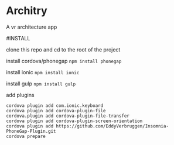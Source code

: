 # Architry
A vr architecture app

#INSTALL

clone this repo and cd to the root of the project

install cordova/phonegap
```npm install phonegap```

install ionic
```npm install ionic```

install gulp
```npm install gulp```

add plugins
```
cordova plugin add com.ionic.keyboard
cordova plugin add cordova-plugin-file
cordova.plugin add cordova-plugin-file-transfer
cordova plugin add cordova-plugin-screen-orientation
cordova plugin add https://github.com/EddyVerbruggen/Insomnia-PhoneGap-Plugin.git
cordova prepare
```



